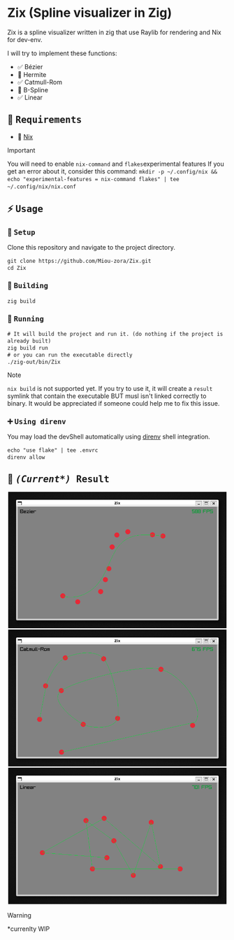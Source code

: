 # Zix (Spline visualizer in Zig)

Zix is a spline visualizer written in zig that use Raylib for rendering and Nix for dev-env.

I will try to implement these functions:
- :white_check_mark: Bézier
- :triangular_flag_on_post: Hermite
- :white_check_mark: Catmull-Rom
- :triangular_flag_on_post: B-Spline
- :white_check_mark: Linear

## :bookmark_tabs: <samp>Requirements</samp>

- :cherry_blossom: [Nix](https://nixos.org/download.html)

> [!IMPORTANT]
> You will need to enable `nix-command` and `flakes`experimental features
> If you get an error about it, consider this command:
> `mkdir -p ~/.config/nix && echo "experimental-features = nix-command flakes" | tee ~/.config/nix/nix.conf`

## :zap: <samp>Usage</samp>

### :wrench: <samp>Setup</samp>

Clone this repository and navigate to the project directory.
```shell
git clone https://github.com/Miou-zora/Zix.git
cd Zix
```

### :construction_worker: <samp>Building</samp>

```shell
zig build
```


### :rocket: <samp>Running</samp>


```shell
# It will build the project and run it. (do nothing if the project is already built)
zig build run
# or you can run the executable directly
./zig-out/bin/Zix
```

> [!NOTE]
> `nix build` is not supported yet. If you try to use it, it will create a `result` symlink that contain the executable BUT musl isn't linked correctly to binary. It would be appreciated if someone could help me to fix this issue.

### :heavy_plus_sign: <samp>Using direnv</samp>

You may load the devShell automatically using [direnv](https://direnv.net)
shell integration.

```
echo "use flake" | tee .envrc
direnv allow
```

## :art: <samp> <i>(Current*)</i> Result</samp>

<div align="center">
<img src="assets/bezier.png" width="500"/>
<img src="assets/catmull-rom.png" width="500"/></br>
<img src="assets/linear.png" width="500"/>
</div>

> [!WARNING]
> *currenlty WIP
